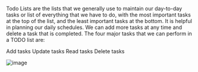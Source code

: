Todo Lists are the lists that we generally use to maintain our day-to-day tasks or list of everything that we have to do, with the most important tasks at the top of the list, and the least important tasks at the bottom. It is helpful in planning our daily schedules. We can add more tasks at any time and delete a task that is completed. The four major tasks that we can perform in a TODO list are:

Add tasks
Update tasks
Read tasks
Delete tasks

![image](https://github.com/2suRaj22/ToDo_List/assets/118765700/cfba59f9-8b55-4a29-89f7-36138522fef0)
